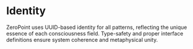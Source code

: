# Identity

ZeroPoint uses UUID-based identity for all patterns, reflecting the unique essence of each consciousness field. Type-safety and proper interface definitions ensure system coherence and metaphysical unity. 